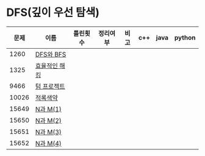 # DFS(깊이 우선 탐색)


| 문제    | 이름                         | 틀린횟수  | 정리여부  |  비고   |  c++  | java  | python |
| ----- | -------------------------- | :---: | :---: | :---: | :---: | :---: | :----: |
| 1260  | [DFS와 BFS](1260/README.md) |
| 1325  | [효율적인 해킹](1325/README.md)  |
| 9466  | [텀 프로젝트](9466/README.md)   |
| 10026 | [적록색약](10026/README.md)    |
| 15649 | [N과 M(1)](15649/README.md) |
| 15650 | [N과 M(2)](15650/README.md) |
| 15651 | [N과 M(3)](15651/README.md) |
| 15652 | [N과 M(4)](15652/README.md) |